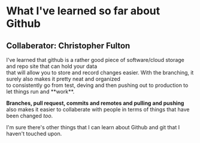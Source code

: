 <h1>What I've learned so far about Github</h1>

<h2>Collaberator: Christopher Fulton</h2>

<p>I've learned that github is a rather good piece of software/cloud storage and repo site that can hold your data<br>
that will allow you to store and record changes easier. With the branching, it surely also makes it pretty neat and organized<br>
to consistently go from test, deving and then pushing out to production to let things run and **work**.

<strong>Branches, pull request, commits and remotes and pulling and pushing</strong> also makes it easier to collaberate with people in terms
of things that have been changed <i>too</i>. </p>

<p>I'm sure there's other things that I can learn about Github and git that I haven't touched upon.</p>